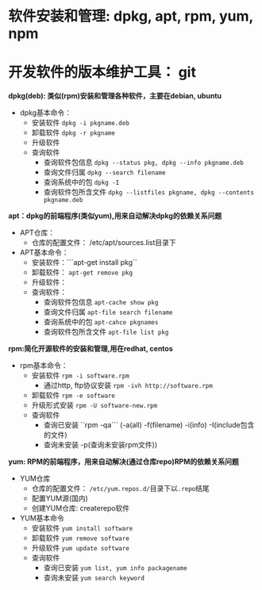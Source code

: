 # 软件安装和管理: dpkg, apt, rpm, yum, npm
# 开发软件的版本维护工具： git

**dpkg(deb): 类似(rpm)安装和管理各种软件，主要在debian, ubuntu**
- dpkg基本命令：
    - 安装软件 ```dpkg -i pkgname.deb```
    - 卸载软件 ```dpkg -r pkgname```
    - 升级软件 
    - 查询软件 
        - 查询软件包信息 ```dpkg --status pkg, dpkg --info pkgname.deb```
        - 查询文件归属 ```dpkg --search filename```
        - 查询系统中的包  ```dpkg -I```
        - 查询软件包所含文件 ```dpkg --listfiles pkgname, dpkg --contents pkgname.deb```
    
**apt：dpkg的前端程序(类似yum),用来自动解决dpkg的依赖关系问题**
- APT仓库：
    - 仓库的配置文件： /etc/apt/sources.list目录下
- APT基本命令：
    - 安装软件：```apt-get install pkg``
    - 卸载软件： ```apt-get remove pkg```
    - 升级软件：
    - 查询软件：
        - 查询软件包信息 ```apt-cache show pkg```
        - 查询文件归属 ```apt-file search filename```
        - 查询系统中的包 ```apt-cahce pkgnames```
        - 查询软件包所含文件 ```apt-file list pkg```
    

**rpm:简化开源软件的安装和管理,用在redhat, centos**
- rpm基本命令：
    - 安装软件 ```rpm -i software.rpm```
        - 通过http, ftp协议安装 ```rpm -ivh http://software.rpm```
    - 卸载软件 ```rpm -e software```
    - 升级形式安装  ```rpm -U software-new.rpm```  
    - 查询软件 
        - 查询已安装   ``rpm -qa``` (-a(all) -f(filename) -i(info) -I(include包含的文件) 
        - 查询未安装    -p(查询未安装rpm文件))

**yum: RPM的前端程序，用来自动解决(通过仓库repo)RPM的依赖关系问题**
- YUM仓库
    - 仓库的配置文件： ```/etc/yum.repos.d/```目录下以```.repo```结尾
    - 配置YUM源(国内)
    - 创建YUM仓库: createrepo软件
- YUM基本命令
    - 安装软件  ```yum install software```
    - 卸载软件   ```yum remove software```
    - 升级软件    ```yum update software```
    - 查询软件    
        - 查询已安装 ```yum list, yum info packagename```
        - 查询未安装  ```yum search keyword```
